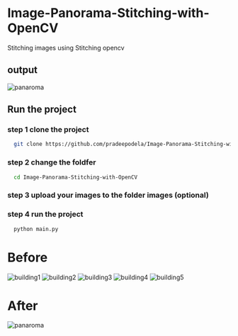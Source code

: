 # Image-Panorama-Stitching-with-OpenCV

Stitching images using Stitching opencv

## output

![panaroma](https://user-images.githubusercontent.com/72432569/143259752-fcb71562-8a40-489a-9212-1588fd2d784b.jpg)


## Run the project
### step 1 clone the project
```bash
  git clone https://github.com/pradeepodela/Image-Panorama-Stitching-with-OpenCV
```
### step 2 change the foldfer

```bash
  cd Image-Panorama-Stitching-with-OpenCV
```

### step 3 upload your images to the folder images (optional)

### step 4 run the project 

```bash
  python main.py
```
# Before

![building1](https://user-images.githubusercontent.com/72432569/143260631-9b7be643-13f1-4fca-82af-3d346c1ceded.jpg)
![building2](https://user-images.githubusercontent.com/72432569/143260640-fc8cb00e-a171-43c4-9863-9a366edf51e3.jpg)
![building3](https://user-images.githubusercontent.com/72432569/143260641-aa870c38-de46-42d0-86ca-97f1bbcb8d2e.jpg)
![building4](https://user-images.githubusercontent.com/72432569/143260646-951cca0e-3028-4b8f-87e4-f5f735080c5c.jpg)
![building5](https://user-images.githubusercontent.com/72432569/143260649-cbf31c4b-06cc-4d66-9896-817bcd036fa9.jpg)

# After
![panaroma](https://user-images.githubusercontent.com/72432569/143260727-092060ff-0157-4c6b-b2ca-8f0a2ce20d82.jpg)

